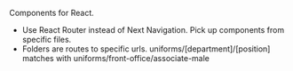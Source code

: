 Components for React.

- Use React Router instead of Next Navigation. Pick up components from specific files.
- Folders are routes to specific urls. uniforms/[department]/[position] matches with uniforms/front-office/associate-male
